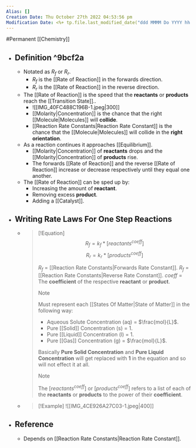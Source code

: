 ```yaml
---
Alias: []
Creation Date: Thu October 27th 2022 04:53:56 pm 
Modification Date: <%+ tp.file.last_modified_date("ddd MMMM Do YYYY hh:mm:ss a") %>
---
```

#Permanent [[Chemistry]]

- ## Definition ^9bcf2a
	- Notated as $R_f$ or $R_r$.
		-  $R_f$ is the [[Rate of Reaction]] in the forwards direction.
		- $R_r$ is the [[Rate of Reaction]] in the reverse direction.
	- The [[Rate of Reaction]]  is the speed that the **reactants** or **products** reach the [[Transition State]]..
		- ![[IMG_40FC488C196B-1.jpeg|300]]
		- [[Molarity|Concentration]] is the chance that the right [[Molecule|Molecules]] will **collide**.
		- [[Reaction Rate Constants|Reaction Rate Constant]] is the chance that the [[Molecule|Molecules]] will collide in the **right orientation**.
	- As a reaction continues it approaches [[Equilibrium]].
		- [[Molarity|Concentration]] of **reactants** drops and the [[Molarity|Concentration]] of **products** rise. 
		- The forwards [[Rate of Reaction]] and the reverse [[Rate of Reaction]] increase or decrease respectively until they equal one another.
	- The [[Rate of Reaction]] can be sped up by:
		-  Increasing the amount of **reactant**.
		- Removing excess **product**. 
		- Adding a [[Catalyst]].
- ## Writing Rate Laws For One Step Reactions 
	- > [!Equation]
	  > $$R_f=k_f*[reactants^{coeff}]$$
	  > $$R_r=k_r*[products^{coeff}]$$
	  > 
	  > $R_f$ = [[Reaction Rate Constants|Forwards Rate Constant]].
	  > $R_f$ = [[Reaction Rate Constants|Reverse Rate Constant]].
	  > $coeff$ = The **coefficient** of the respective **reactant** or **product**.
	  > 
	  > > [!Note]
	  > > Must represent each [[States Of Matter|State of Matter]] in the following way:
	  > > - Aqueous Solute Concentration (aq) = $\frac{mol}{L}$.
	  > > - Pure [[Solid]] Concentration (s) = $1$.
	  > > - Pure [[Liquid]] Concentration (l) = $1$.
	  > > - Pure [[Gas]] Concentration (g) = $\frac{mol}{L}$.
	  > >   
	  > > Basically **Pure Solid Concentration** and **Pure Liquid Concentration** will get replaced with **$1$** in the equation and so will not effect it at all.
	  > 
	  > > [!Note]
	  > > The $[reactants^{coeff}]$ or $[products^{coeff}]$ refers to a list of each of the **reactants** or **products** to the power of their **coefficient**.
	- > [!Example]
	  > ![[IMG_4CE926A27C03-1.jpeg|400]]
- ## Reference
	- Depends on [[Reaction Rate Constants|Reaction Rate Constant]].